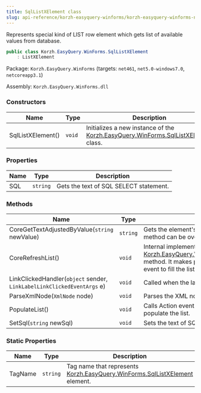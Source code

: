 ```yaml
---
title: SqlListXElement class
slug: api-reference/korzh-easyquery-winforms/korzh-easyquery-winforms-namespace/sqllistxelement-class
---
```

Represents special kind of LIST row element which gets list of available values from database.
```csharp
public class Korzh.EasyQuery.WinForms.SqlListXElement
    : ListXElement

```
Package: `Korzh.EasyQuery.WinForms` (targets: `net461`, `net5.0-windows7.0`, `netcoreapp3.1`)

Assembly: `Korzh.EasyQuery.WinForms.dll`

### Constructors

| Name | Type | Description | 
| --- | --- | --- | 
| SqlListXElement() | `void` | Initializes a new instance of the [Korzh.EasyQuery.WinForms.SqlListXElement](/api-reference/korzh-easyquery-winforms/korzh-easyquery-winforms-namespace/sqllistxelement-class) class. | 


### Properties

| Name | Type | Description | 
| --- | --- | --- | 
| SQL | `string` | Gets the text of SQL SELECT statement. | 


### Methods

| Name | Type | Description | 
| --- | --- | --- | 
| CoreGetTextAdjustedByValue(`string` newValue) | `string` | Gets the element's text according to its value.  This method can be overridden in inherited classes. | 
| CoreRefreshList() | `void` | Internal implementation of [Korzh.EasyQuery.WinForms.ListXElement.RefreshList](/api-reference/korzh-easyquery-winforms/korzh-easyquery-winforms-namespace/listxelement-class) method.  It makes parent panel to raise SqlExecute event to fill the list. | 
| LinkClickedHandler(`object` sender, `LinkLabelLinkClickedEventArgs` e) | `void` | Called when the label is clicked. | 
| ParseXmlNode(`XmlNode` node) | `void` | Parses the XML node. | 
| PopulateList() | `void` | Calls Action event named "SqlListRequest" to populate the list. | 
| SetSql(`string` newSql) | `void` | Sets the text of SQL SELECT statement. | 


### Static Properties

| Name | Type | Description | 
| --- | --- | --- | 
| TagName | `string` | Tag name that represents [Korzh.EasyQuery.WinForms.SqlListXElement](/api-reference/korzh-easyquery-winforms/korzh-easyquery-winforms-namespace/sqllistxelement-class) element. |
